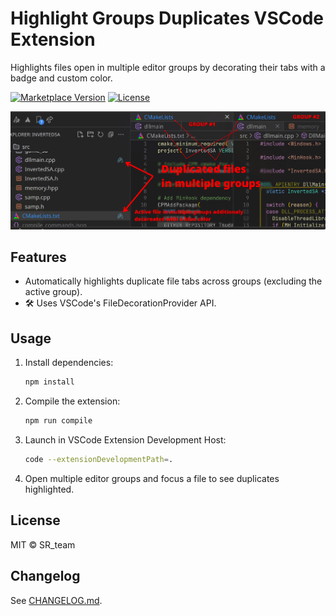 # Highlight Groups Duplicates VSCode Extension

Highlights files open in multiple editor groups by decorating their tabs with a badge and custom color.


[![Marketplace Version](https://img.shields.io/vscode-marketplace/v/sr-team.vscode-hl-filedups)](https://marketplace.visualstudio.com/items?itemName=sr-team.vscode-hl-filedups)
[![License](https://img.shields.io/badge/License-MIT-blue.svg)](LICENSE)

![Screenshot](screenshot.png)

## Features

- Automatically highlights duplicate file tabs across groups (excluding the active group).
- 🛠️ Uses VSCode's FileDecorationProvider API.

## Usage

1. Install dependencies:
   ```bash
   npm install
   ```

2. Compile the extension:
   ```bash
   npm run compile
   ```

3. Launch in VSCode Extension Development Host:
   ```bash
   code --extensionDevelopmentPath=.
   ```

4. Open multiple editor groups and focus a file to see duplicates highlighted.

## License

MIT © SR_team

## Changelog

See [CHANGELOG.md](CHANGELOG.md).
